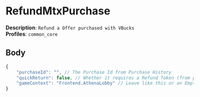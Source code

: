 # RefundMtxPurchase

**Description**: `Refund a Offer purchased with VBucks` \
**Profiles**: `common_core`

## Body

```js
{
    "purchaseId": "", // The Purchase Id from Purchase History
    "quickReturn": false, // Whether it requires a Refund Token (from profile)
    "gameContext": "Frontend.AthenaLobby" // Leave like this or an Empty String
}
```
